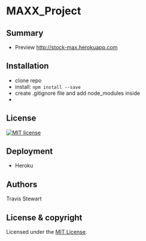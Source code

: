 # MAXX_Project

## Summary 



- Preview http://stock-max.herokuapp.com



## Installation

- clone repo 
- install: `npm install --save`
- create .gitignore file and add node_modules inside 
- 


## License 

[![MIT license](http://img.shields.io/badge/license-MIT-brightgreen.svg)](http://opensource.org/licenses/MIT)

## Deployment 
 - Heroku 
## Authors 
Travis Stewart 
## License & copyright

Licensed under the [MIT License](LICENSE).

